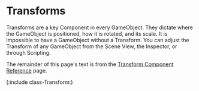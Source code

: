 Transforms
==========


<span class=keyword>Transforms</span> are a key <span class=keyword>Component</span> in every <span class=keyword>GameObject</span>.  They dictate where the GameObject is positioned, how it is rotated, and its scale.  It is impossible to have a GameObject without a Transform.  You can adjust the Transform of any GameObject from the <span class=keyword>Scene View</span>, the <span class=keyword>Inspector</span>, or through Scripting.

The remainder of this page's text is from the [Transform Component Reference](class-Transform.html) page.

(:include class-Transform:)
